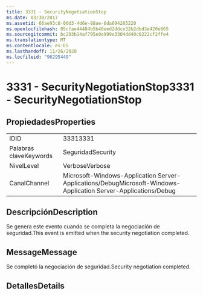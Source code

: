 ```yaml
---
title: 3331 - SecurityNegotiationStop
ms.date: 03/30/2017
ms.assetid: 66ae93c8-00d3-4d6e-88ae-6da694285220
ms.openlocfilehash: 05cfae44484b5b40eed2ddce32b2dbd3e420e865
ms.sourcegitcommit: bc293b14af795e0e999e3304dd40c0222cf2ffe4
ms.translationtype: MT
ms.contentlocale: es-ES
ms.lasthandoff: 11/26/2020
ms.locfileid: "96295449"
---
```

# <a name="3331---securitynegotiationstop"></a><span data-ttu-id="492ef-102">3331 - SecurityNegotiationStop</span><span class="sxs-lookup"><span data-stu-id="492ef-102">3331 - SecurityNegotiationStop</span></span>

## <a name="properties"></a><span data-ttu-id="492ef-103">Propiedades</span><span class="sxs-lookup"><span data-stu-id="492ef-103">Properties</span></span>  
  
|||  
|-|-|  
|<span data-ttu-id="492ef-104">ID</span><span class="sxs-lookup"><span data-stu-id="492ef-104">ID</span></span>|<span data-ttu-id="492ef-105">3331</span><span class="sxs-lookup"><span data-stu-id="492ef-105">3331</span></span>|  
|<span data-ttu-id="492ef-106">Palabras clave</span><span class="sxs-lookup"><span data-stu-id="492ef-106">Keywords</span></span>|<span data-ttu-id="492ef-107">Seguridad</span><span class="sxs-lookup"><span data-stu-id="492ef-107">Security</span></span>|  
|<span data-ttu-id="492ef-108">Nivel</span><span class="sxs-lookup"><span data-stu-id="492ef-108">Level</span></span>|<span data-ttu-id="492ef-109">Verbose</span><span class="sxs-lookup"><span data-stu-id="492ef-109">Verbose</span></span>|  
|<span data-ttu-id="492ef-110">Canal</span><span class="sxs-lookup"><span data-stu-id="492ef-110">Channel</span></span>|<span data-ttu-id="492ef-111">Microsoft-Windows-Application Server-Applications/Debug</span><span class="sxs-lookup"><span data-stu-id="492ef-111">Microsoft-Windows-Application Server-Applications/Debug</span></span>|  
  
## <a name="description"></a><span data-ttu-id="492ef-112">Descripción</span><span class="sxs-lookup"><span data-stu-id="492ef-112">Description</span></span>  

 <span data-ttu-id="492ef-113">Se genera este evento cuando se completa la negociación de seguridad.</span><span class="sxs-lookup"><span data-stu-id="492ef-113">This event is emitted when the security negotiation completed.</span></span>  
  
## <a name="message"></a><span data-ttu-id="492ef-114">Message</span><span class="sxs-lookup"><span data-stu-id="492ef-114">Message</span></span>  

 <span data-ttu-id="492ef-115">Se completó la negociación de seguridad.</span><span class="sxs-lookup"><span data-stu-id="492ef-115">Security negotiation completed.</span></span>  
  
## <a name="details"></a><span data-ttu-id="492ef-116">Detalles</span><span class="sxs-lookup"><span data-stu-id="492ef-116">Details</span></span>
